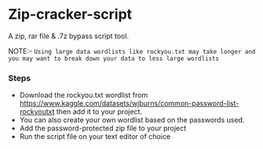 # Zip-cracker-script
A zip, rar file &amp; .7z bypass script tool. 

NOTE:- ```Using large data wordlists like rockyou.txt may take longer and you may want to break down your data to less large wordlists```

### Steps
- Download the rockyou.txt wordlist from https://www.kaggle.com/datasets/wjburns/common-password-list-rockyoutxt then add it to your project.
- You can also create your own wordlist based on the passwords used.
- Add the password-protected zip file to your project
- Run the script file on your text editor of choice
